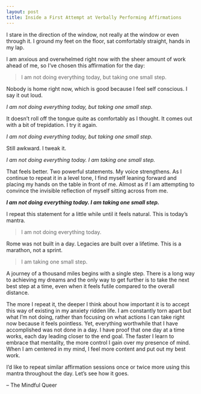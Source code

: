 ```yaml
---
layout: post
title: Inside a First Attempt at Verbally Performing Affirmations
---
```


I stare in the direction of the window, not really at the window or even through it. I ground my feet on the floor, sat comfortably straight, hands in my lap.

I am anxious and overwhelmed right now with the sheer amount of work ahead of me, so I’ve chosen this affirmation for the day:

> I am not doing everything today, but taking one small step.

Nobody is home right now, which is good because I feel self conscious. I say it out loud.

_I am not doing everything today, but taking one small step._

It doesn’t roll off the tongue quite as comfortably as I thought. It comes out with a bit of trepidation. I try it again. 

_I am not doing everything today, but taking one small step._

Still awkward. I tweak it.

_I am not doing everything today. I am taking one small step._

That feels better. Two powerful statements. My voice strengthens. As I continue to repeat it in a level tone, I find myself leaning forward and placing my hands on the table in front of me. Almost as if I am attempting to convince the invisible reflection of myself sitting across from me.

**_I am not doing everything today. I am taking one small step._**

I repeat this statement for a little while until it feels natural. This is today’s mantra. 

> I am not doing everything today. 

Rome was not built in a day. Legacies are built over a lifetime. This is a marathon, not a sprint.

> I am taking one small step. 

A journey of a thousand miles begins with a single step. There is a long way to achieving my dreams and the only way to get further is to take the next best step at a time, even when it feels futile compared to the overall distance.

The more I repeat it, the deeper I think about how important it is to accept this way of existing in my anxiety ridden life. I am constantly torn apart but what I’m not doing, rather than focusing on what actions I can take right now because it feels pointless. Yet, everything worthwhile that I have accomplished was not done in a day. I have proof that one day at a time works, each day leading closer to the end goal. The faster I learn to embrace that mentality, the more control I gain over my presence of mind. When I am centered in my mind, I feel more content and put out my best work.

I’d like to repeat similar affirmation sessions once or twice more using this mantra throughout the day. Let’s see how it goes.

– The Mindful Queer
